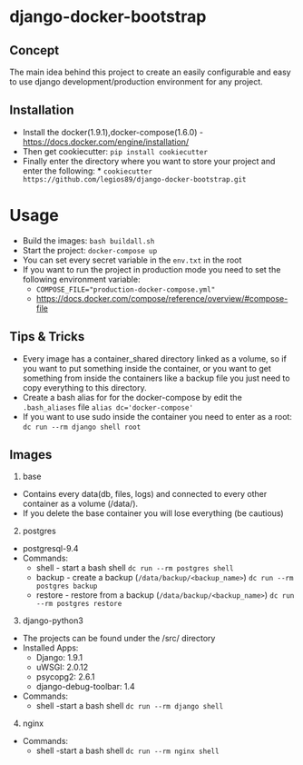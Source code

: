 # django-docker-bootstrap

## Concept
The main idea behind this project to create an easily configurable and easy to use django
development/production environment for any project.

## Installation
* Install the docker(1.9.1),docker-compose(1.6.0) - https://docs.docker.com/engine/installation/
* Then get cookiecutter: ```pip install cookiecutter```
* Finally enter the directory where you want to store your project and enter the following:
      * ```cookiecutter https://github.com/legios89/django-docker-bootstrap.git```

# Usage
* Build the images: ```bash buildall.sh```
* Start the project: ```docker-compose up ```
* You can set every secret variable in the  ```env.txt``` in the root
* If you want to run the project in production mode you need to set the following environment variable:         
    * ```COMPOSE_FILE="production-docker-compose.yml"```
    * https://docs.docker.com/compose/reference/overview/#compose-file

## Tips & Tricks
* Every image has a container_shared directory linked as a volume, so if you want to put something inside the container, or
you want to get something from inside the containers like a backup file you just need to copy everything to this directory.
* Create a bash alias for for the docker-compose by edit the ```.bash_aliases``` file ```alias dc='docker-compose'```
* If you want to use sudo inside the container you need to enter as a root: ```dc run --rm django shell root```

## Images


1. base
 * Contains every data(db, files, logs) and connected to every other container as a volume (/data/).
 * If you delete the base container you will lose everything (be cautious)
2. postgres
 * postgresql-9.4
 * Commands:
    * shell - start a bash shell ```dc run --rm postgres shell```
    * backup - create a backup (```/data/backup/<backup_name>```) ```dc run --rm postgres backup```
    * restore - restore from a backup (```/data/backup/<backup_name>```) ```dc run --rm postgres restore```
3. django-python3
 * The projects can be found under the /src/ directory
 * Installed Apps:
    * Django: 1.9.1
    * uWSGI: 2.0.12
    * psycopg2: 2.6.1
    * django-debug-toolbar: 1.4
 * Commands:
   * shell -start a bash shell ```dc run --rm django shell```
4. nginx
 * Commands:
   * shell -start a bash shell ```dc run --rm nginx shell```

